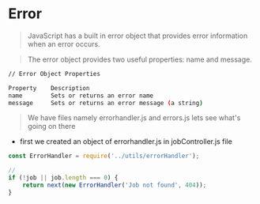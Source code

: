 # Error

> JavaScript has a built in error object that provides error information when an error occurs.

> The error object provides two useful properties: name and message.

```bash
// Error Object Properties

Property	Description
name	    Sets or returns an error name
message	    Sets or returns an error message (a string)
```

> We have files namely errorhandler.js and errors.js lets see what's going on there

- first we created an object of errorhandler.js in jobController.js file 
``` js
const ErrorHandler = require('../utils/errorHandler');

// 
if (!job || job.length === 0) {
    return next(new ErrorHandler('Job not found', 404));
}

```
